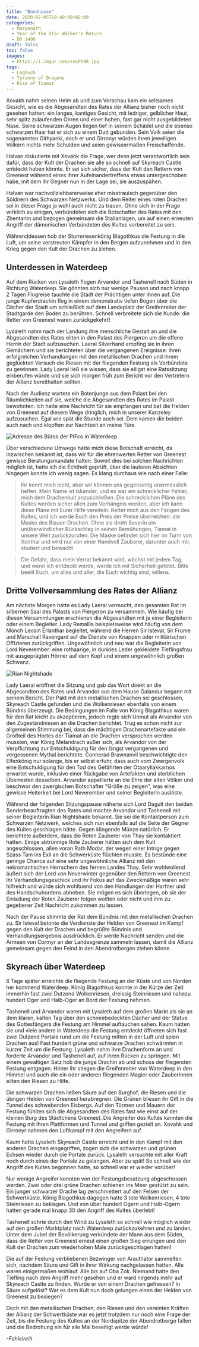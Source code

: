 ```yaml
---
title: "Bündnisse"
date: 2020-07-05T19:40:09+02:00
categories:
  - Marpenoth
  - Year of the Star Walker's Return
  - DR 1490
draft: false
toc: false
images:
  - https://i.imgur.com/syLPh98.jpg
tags: 
  - Logbuch
  - Tyranny of Dragons
  - Rise of Tiamat
---
```


Xovakh nahm seinen Helm ab und zum Vorschau kam ein seltsames Gesicht, wie es die Abgesandten des Rates der Allianz bisher noch nicht gesehen hatten: ein langes, kantiges Gesicht, mit ledriger, gelblicher Haut, sehr spitz zulaufenden Ohren und einer hohen, fast gar nicht ausgebildeten Nase. Seine schwarzen Augen liegen tief in seinem Schädel und die ebenso schwarzen Haar hat er sich zu einem Dutt gebunden. Sein Volk seien die sogenannten Githyanki, doch er und Girronyr würden ihren jeweiligen Völkern nichts mehr Schulden und seien gewissermaßen Freischaffende.

Halvan diskutierte mit Xovahk die Frage, wer denn jetzt verantwortlich sein dafür, dass der Kult der Drachen sie alle so schnell auf Skyreach Castle entdeckt haben könnte. Er sei sich sicher, dass der Kult den Rettern von Greenest während eines ihrer Aufeinandertreffens etwas untergeschoben habe, mit dem ihr Gegner nun in der Lage sei, sie auszuspähen.

Halvan war nachvollziehbarerweise eher misstrauisch gegenüber den Söldnern des Schwarzen Netzwerks. Und dem Reiter eines roten Drachen sei in dieser Frage ja wohl auch nicht zu trauen. Ohne sich in der Frage wirklich zu einigen, verbündeten sich die Botschafter des Rates mit den Zhentarim und bezogen gemeinsam die Stallanlagen, um auf einen erneuten Angriff der dämonischen Verbündeten des Kultes vorbereitet zu sein.

Währenddessen hob der Sturmriesenkönig Blagothkus die Festung in die Luft, um seine verstreuten Kämpfer in den Bergen aufzunehmen und in den Krieg gegen den Kult der Drachen zu ziehen.

## Unterdessen in Waterdeep

Auf dem Rücken von Lysaleth flogen Arvandor und Tashenell nach Süden in Richtung Waterdeep. Sie gönnten sich nur wenige Pausen und nach knapp 2 Tagen Flugreise tauchte die Stadt der Prächtigen unter ihnen auf. Die junge Kupferdrachin flog in einem demonstrativ tiefen Bogen über die Dächer der Stadt um schließlich auf dem Landeplatz der Greifenreiter der Stadtgarde den Boden zu berühren. Schnell verbreitete sich die Kunde: die Retter von Greenest waren zurückgekehrt!

Lysaleth nahm nach der Landung ihre menschliche Gestalt an und die Abgesandten des Rates eilten in den Palast des Piergeron um die offene Herrin der Stadt aufzusuchen. Laeral Silverhand empfing sie in ihren Gemächern und sie berichteten über die vergangenen Ereignisse: ihren erfolgreichen Verhandlungen mit den metallischen Drachen und ihrem geglückten Versuch die Riesen mit der fliegenden Festung als Verbündete zu gewinnen. Lady Laeral ließ sie wissen, dass sie eiligst eine Ratssitzung einberufen würde und sie sich morgen früh zum Bericht vor den Vertretern der Allianz bereithalten sollten.

Nach der Audienz wartete ein Botenjunge aus dem Palast bei den Räumlichkeiten auf sie, welche die Abgesandten des Rates im Palast bewohnten: Ich hatte eine Nachricht für sie empfangen und bat die Helden von Greenest auf diesem Wege dringlich, mich in unserer Kanzeley aufzusuchen. Egal wie spät die Stunde auch sei. Dem kamen die beiden auch nach und klopften zur Nachtzeit an meine Türe.

![Adresse des Büros der PIFco in Waterdeep](https://i.imgur.com/7PXrWmi.jpg)

Über verschiedene Umwege hatte mich diese Botschaft erreicht, da inzwischen bekannt ist, dass wir für die ehrenwerten Retter von Greenest gewisse Beratungsmandate halten. Soweit dies bei solchen Nachrichten möglich ist, hatte ich die Echtheit geprüft, über die lauteren Absichten hingegen konnte ich wenig sagen. Es klang durchaus wie nach einer Falle:

> Ihr kennt mich nicht, aber wir können uns gegenseitig unermesslich helfen. Mein Name ist Iskander, und es war ein schrecklicher Fehler, mich dem Drachenkult anzuschließen. Die schrecklichen Pläne des Kultes werden sicher allen zum Verhängnis werden, aber ich kann diese Pläne mit Eurer Hilfe vereiteln. Rettet mich aus den Fängen des Kultes, und ich werde Euch den Preis der Preise überreichen: die Maske des Blauen Drachen. Ohne sie droht Severin ein unüberwindlicher Rückschlag in seinen Bemühungen, Tiamat in unsere Welt zurückzurufen. Die Maske befindet sich hier im Turm von Xonthal und wird nur von einer Handvoll Zauberer, darunter auch mir, studiert und bewacht.

> Die Gefahr, dass mein Verrat bekannt wird, wächst mit jedem Tag, und wenn ich entdeckt werde, werde ich mit Sicherheit getötet. Bitte beeilt Euch, um alles und aller, die Euch wichtig sind, willens.

## Dritte Vollversammlung des Rates der Allianz

Am nächste Morgen hatte es Lady Laeral vermocht, den gesamten Rat im silbernen Saal des Palasts von Piergeron zu versammeln. Wie häufig bei diesen Versammlungen erschienen die Abgesandten mit je einer Begleiterin oder einem Begleiter. Lady Remallia beispielsweise wird häufig von dem Mönch Leosin Erlanthar begleitet, während die Herren Sir Isteval, Sir Frume und Marschall Ravengard auf die Dienste von Knappen oder militärischen Offizieren zurückgriffen. Ungewöhnlich und neu war die Begleiterin von Lord Neverember: eine rothaarige, in dunkles Leder gekleidete Tieflingsfrau mit ausgeprägten Hörner auf dem Kopf und einem ungewöhnlich großen Schwanz.

![Rian Nightshade](https://i.imgur.com/AzpI9Pq.png)

Lady Laeral eröffnet die Sitzung und gab das Wort direkt an die Abgesandten des Rates und Arvandor aus dem Hause Galandur begann mit seinem Bericht. Der Pakt mit den metallischen Drachen sei geschlossen, Skyreach Castle gefunden und die Wolkenriesen ebenfalls von einem Bündnis überzeugt. Die Bedingungen im Falle von König Blagothkus waren für den Rat leicht zu akzeptieren, jedoch regte sich Unmut als Arvandor von den Zugeständnissen an die Drachen berichtet. Trug es schon nicht zur allgemeinen Stimmung bei, dass die mächtigen Drachenartefakte und ein Großteil des Hortes der Tiamat an die Drachen versprochen werden mussten, war König Melandrach außer sich, als Arvandor von der Verpflichtung zur Entschuldigung für den längst vergangenen und vergessenen Mythal berichtete. Connerad Brawnanvil beschwichtigte den Elfenkönig nur solange, bis er selbst erfuhr, dass auch vom Zwergenvolk eine Entschuldigung für den Tod des Gefährten der Otaaryliakkarnos erwartet wurde, inklusive einer Rückgabe von Artefakten und sterblichen Überresten desselben. Arvandor appellierte an die Ehre der alten Völker und beschwor den zwergischen Botschafter "Größe zu zeigen", was eine gewisse Heiterkeit bei Lord Neverember und seiner Begleiterin auslöste.

Während der folgenden Sitzungspause näherte sich Lord Dagult den beiden Sonderbeauftragten des Rates und machte Arvandor und Tashenell mit seiner Begleiterin Rian Nightshade bekannt. Sie sei die Kontaktperson zum Schwarzen Netzwerk, welches sich nun ebenfalls auf die Seite der Gegner des Kultes geschlagen hätte. Gegen klingende Münze natürlich. Er berichtete außerdem, dass die Roten Zauberer von Thay sie kontaktiert hatten. Einige abtrünnige Rote Zauberer hätten sich dem Kult angeschlossen, allen voran Rath Modar, der wegen einer Intrige gegen Szass Tam ins Exil an die Schwerküste flüchten musste. Es bestünde eine geringe Chance auf eine sehr ungewöhnliche Allianz mit den nekromantischen Herrschern des fernen Landes Thay. Sehr wohlwollend äußert sich der Lord von Neverwinter gegenüber den Rettern von Greenest. Ihr Verhandlungsgeschick und ihr Fokus auf das Zweckmäßige waren sehr hilfreich und würde sich wohltuend von den Handlungen der Harfner und des Handschuhordens abheben. Sie mögen es sich überlegen, ob sie der Einladung der Roten Zauberer folgen wollten oder nicht und ihm zu gegebener Zeit Nachricht zukommen zu lassen.

Nach der Pause stimmte der Rat dem Bündnis mit den metallischen Drachen zu. Sir Isteval betonte die Verdienste der Helden von Greenest im Kampf gegen den Kult der Drachen und begrüßte Bündnis und Verhandlungsergebnis ausdrücklich. Er werde Nachricht senden und die Armeen von Cormyr an der Landesgrenze sammeln lassen, damit die Allianz gemeinsam gegen den Feind in den Abendrotbergen ziehen könne.

## Skyreach über Waterdeep

6 Tage später erreichte die fliegende Festung an der Küste und von Norden her kommend Waterdeep.  König Blagothkus konnte in der Kürze der Zeit immerhin fast zwei Dutzend Wolkenriesen, dreissig Steinriesen und nahezu hundert Oger und Halb-Oger an Bord der Festung nehmen.

Tashenell und Arvandor waren mit Lysaleth auf dem großen Markt als sie an dem klaren, kalten Tag über den schneebedeckten Dächer und der Statue des Gottesfängers die Festung am Himmel auftauchen sahen. Kaum hatten sie und viele andere in Waterdeep die Festung entdeckt öffneten sich fast zwei Dutzend Portale rund um die Festung mitten in der Luft und spien Drachen aus! Fast hundert grüne und schwarze Drachen schwärmten in kurzer Zeit um die Festung. Lysaleth nahm ihre Drachenform an und forderte Arvandor und Tashenell auf, auf ihren Rücken zu springen. Mit einem gewaltigen Satz hob die junge Drachin ab und schoss der fliegenden Festung entgegen. Hinter ihr stiegen die Greifenreiter von Waterdeep in den Himmel und auch die ein oder anderen fliegenden Magier oder Zauberinnen eilten den Riesen zu Hilfe. 

Die schwarzen Drachen ließen Säure auf den Burghof, die Riesen und die übrigen Helden von Greenest herabregnen. Die Grünen bliesen ihr Gift in die Tunnel des schwebenden Eisbergs. Auf den Türmen und Mauern der Festung fühlten sich die Abgesandten des Rates fast wie einst auf der kleinen Burg des Städtchens Greenest. Die Angreifer des Kultes kannten die Festung mit ihren Plattformen und Tunnel und griffen gezielt an. Xovahk und Girronyr nahmen den Luftkampf mit den Angreifern auf.

Kaum hatte Lysaleth Skyreach Castle erreicht und in den Kampf mit den anderen Drachen eingegriffen, zogen sich die schwarzen und grünen Echsen wieder durch die Portale zurück. Lysaleth versuchte mit aller Kraft noch durch eines der Portale zu gelangen. Aber zu spät! So schnell wie der Angriff des Kultes begonnen hatte, so schnell war er wieder vorüber!

Nur wenige Angreifer konnten von der Festungsbesatzung abgeschossen werden. Zwei oder drei grüne Drachen schienen ins Meer gestützt zu sein. Ein junger schwarzer Drache lag zerschmettert auf den Felsen der Schwertküste. König Blagothkus dagegen hatte 3 tote Wolkenriesen, 4 tote Steinriesen zu beklagen. Und von über hundert Ogern und Halb-Ogern hatten gerade mal knapp 30 den Angriff des Kultes überlebt!

Tashenell schrie durch den Wind zu Lysaleth so schnell wie möglich wieder auf den großen Marktplatz nach Waterdeep zurückzukehren und zu landen. Unter dem Jubel der Bevölkerung verkündete der Mann aus dem Süden, dass die Retter von Greenest erneut einen großen Sieg errungen und den Kult der Drachen zum wiederholten Male zurückgeschlagen hatten!

Die auf der Festung verbliebenen Bezwinger von Arauthator sammelten sich, nachdem Säure und Gift in ihrer Wirkung nachgelassen hatten. Alle waren einigermaßen wohlauf. Alle bis auf Oba Zok. Niemand hatte den Tiefling nach dem Angriff mehr gesehen und er ward nirgends mehr auf Skyreach Castle zu finden. Wurde er von einem Drachen gefressen? In Säure aufgelöst? War es dem Kult nun doch gelungen einen der Helden von Greenest zu besiegen?

Doch mit den metallischen Drachen, den Riesen und den vereinten Kräften der Allianz der Schwertküste war es jetzt trotzdem nur noch eine Frage der Zeit, bis die Festung des Kultes an der Nordspitze der Abendrotberge fallen und die Bedrohung ein für alle Mal beseitigt werde würde!

_-Fohleireih_
